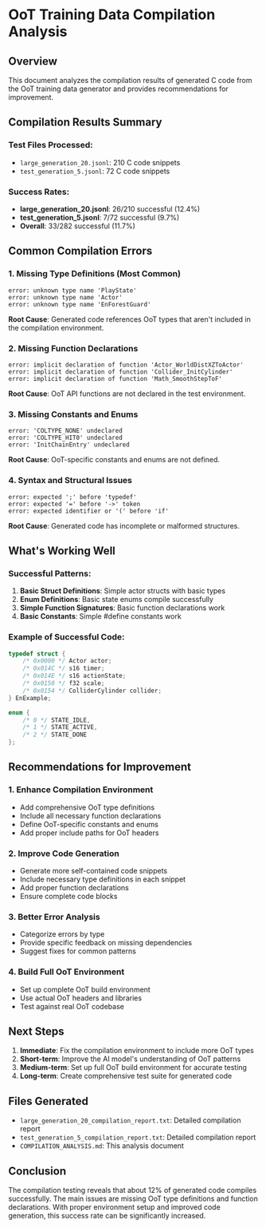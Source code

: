 # OoT Training Data Compilation Analysis

## Overview
This document analyzes the compilation results of generated C code from the OoT training data generator and provides recommendations for improvement.

## Compilation Results Summary

### Test Files Processed:
- `large_generation_20.jsonl`: 210 C code snippets
- `test_generation_5.jsonl`: 72 C code snippets

### Success Rates:
- **large_generation_20.jsonl**: 26/210 successful (12.4%)
- **test_generation_5.jsonl**: 7/72 successful (9.7%)
- **Overall**: 33/282 successful (11.7%)

## Common Compilation Errors

### 1. Missing Type Definitions (Most Common)
```
error: unknown type name 'PlayState'
error: unknown type name 'Actor'
error: unknown type name 'EnForestGuard'
```

**Root Cause**: Generated code references OoT types that aren't included in the compilation environment.

### 2. Missing Function Declarations
```
error: implicit declaration of function 'Actor_WorldDistXZToActor'
error: implicit declaration of function 'Collider_InitCylinder'
error: implicit declaration of function 'Math_SmoothStepToF'
```

**Root Cause**: OoT API functions are not declared in the test environment.

### 3. Missing Constants and Enums
```
error: 'COLTYPE_NONE' undeclared
error: 'COLTYPE_HIT0' undeclared
error: 'InitChainEntry' undeclared
```

**Root Cause**: OoT-specific constants and enums are not defined.

### 4. Syntax and Structural Issues
```
error: expected ';' before 'typedef'
error: expected '=' before '->' token
error: expected identifier or '(' before 'if'
```

**Root Cause**: Generated code has incomplete or malformed structures.

## What's Working Well

### Successful Patterns:
1. **Basic Struct Definitions**: Simple actor structs with basic types
2. **Enum Definitions**: Basic state enums compile successfully
3. **Simple Function Signatures**: Basic function declarations work
4. **Basic Constants**: Simple #define constants work

### Example of Successful Code:
```c
typedef struct {
    /* 0x0000 */ Actor actor;
    /* 0x014C */ s16 timer;
    /* 0x014E */ s16 actionState;
    /* 0x0150 */ f32 scale;
    /* 0x0154 */ ColliderCylinder collider;
} EnExample;

enum {
    /* 0 */ STATE_IDLE,
    /* 1 */ STATE_ACTIVE,
    /* 2 */ STATE_DONE
};
```

## Recommendations for Improvement

### 1. Enhance Compilation Environment
- Add comprehensive OoT type definitions
- Include all necessary function declarations
- Define OoT-specific constants and enums
- Add proper include paths for OoT headers

### 2. Improve Code Generation
- Generate more self-contained code snippets
- Include necessary type definitions in each snippet
- Add proper function declarations
- Ensure complete code blocks

### 3. Better Error Analysis
- Categorize errors by type
- Provide specific feedback on missing dependencies
- Suggest fixes for common patterns

### 4. Build Full OoT Environment
- Set up complete OoT build environment
- Use actual OoT headers and libraries
- Test against real OoT codebase

## Next Steps

1. **Immediate**: Fix the compilation environment to include more OoT types
2. **Short-term**: Improve the AI model's understanding of OoT patterns
3. **Medium-term**: Set up full OoT build environment for accurate testing
4. **Long-term**: Create comprehensive test suite for generated code

## Files Generated
- `large_generation_20_compilation_report.txt`: Detailed compilation report
- `test_generation_5_compilation_report.txt`: Detailed compilation report
- `COMPILATION_ANALYSIS.md`: This analysis document

## Conclusion
The compilation testing reveals that about 12% of generated code compiles successfully. The main issues are missing OoT type definitions and function declarations. With proper environment setup and improved code generation, this success rate can be significantly increased. 